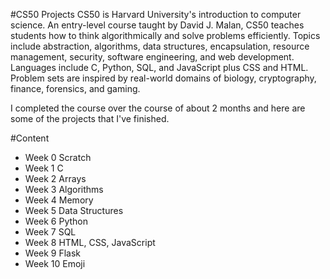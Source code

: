 #CS50 Projects
CS50 is Harvard University's introduction to computer science. An entry-level course taught by David J. Malan, CS50 teaches students how to think algorithmically and solve problems efficiently. Topics include abstraction, algorithms, data structures, encapsulation, resource management, security, software engineering, and web development. Languages include C, Python, SQL, and JavaScript plus CSS and HTML. Problem sets are inspired by real-world domains of biology, cryptography, finance, forensics, and gaming.

I completed the course over the course of about 2 months and here are some of the projects that I've finished.

#Content
* Week 0 Scratch
* Week 1 C
* Week 2 Arrays
* Week 3 Algorithms
* Week 4 Memory
* Week 5 Data Structures
* Week 6 Python
* Week 7 SQL
* Week 8 HTML, CSS, JavaScript
* Week 9 Flask
* Week 10 Emoji

